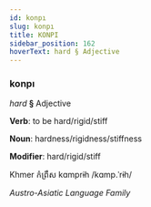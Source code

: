```yaml
---
id: konpı
slug: konpı
title: KONPI
sidebar_position: 162
hoverText: hard § Adjective
---
```


### konpı

*hard* **§** Adjective

**Verb**: to be hard/rigid/stiff

**Noun**: hardness/rigidness/stiffness

**Modifier**: hard/rigid/stiff

Khmer កំព្រឹស kɑmprɨh /kɑmp.ˈrɨh/

*Austro-Asiatic Language Family*